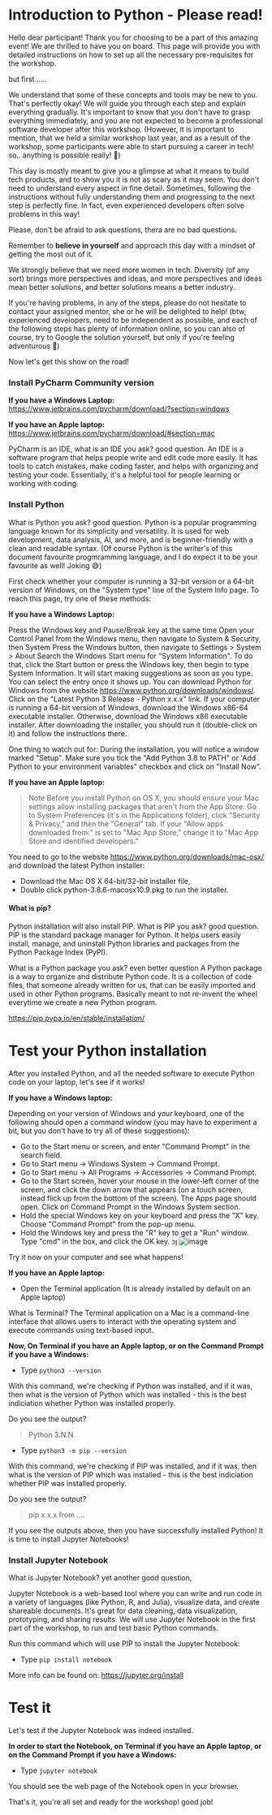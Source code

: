 # Introduction to Python - Please read!

Hello dear participant! Thank you for choosing to be a part of this amazing event! We are thrilled to have you on board. 
This page will provide you with detailed instructions on how to set up all the necessary pre-requisites for the workshop.

but first......

We understand that some of these concepts and tools may be new to you. That's perfectly okay! We will guide you through each step and explain everything gradually. It's important to know that you don't have to grasp everything immediately, and you are not expected to become a professional software developer after this workshop.
(However, it is important to mention, that we held a similar workshop last year, and as a result of the workshop, some participants were able to start pursuing a career in tech! so.. anything is possible really! 🚀)

This day is mostly meant to give you a glimpse at what it means to build tech products, and to show you it is not as scary as it may seem.
You don't need to understand every aspect in fine detail.
Sometimes, following the instructions without fully understanding them and progressing to the next step is perfectly fine. In fact, even experienced developers often solve problems in this way!

Please, don't be afraid to ask questions, thera are no bad questions. 

Remember to **believe in yourself** and approach this day with a mindset of getting the most out of it.

We strongly believe that we need more women in tech. Diversity (of any sort) brings more perspectives and ideas, and more perspectives and ideas mean better solutions, and better solutions means a better industry.

If you're having problems, in any of the steps, please do not hesitate to contact your assigned mentor, she or he will be delighted to help!
(btw, experienced developers, need to be independent as possible, and each of the following steps has plenty of information online, so you can also of course, try to Google the solution yourself,
but only if you're feeling adventurous 🙂)

Now let's get this show on the road! 

### Install PyCharm Community version

**If you have a Windows Laptop:**
https://www.jetbrains.com/pycharm/download/?section=windows

**If you have an Apple laptop:**
https://www.jetbrains.com/pycharm/download/#section=mac

PyCharm is an IDE, what is an IDE you ask? good question.
An IDE is a software program that helps people write and edit code more easily. It has tools to catch mistakes, make coding faster, and helps with organizing and testing your code. Essentially, it's a helpful tool for people learning or working with coding.

### Install Python

What is Python you ask? good question.
Python is a popular programming language known for its simplicity and versatility. It is used for web development, data analysis, AI, and more, and is beginner-friendly with a clean and readable syntax.
(Of course Python is the writer's of this document favourite progmramming language, and I do expect it to be your favourite as well! Joking 😅)


First check whether your computer is running a 32-bit version or a 64-bit version of Windows, on the "System type" line of the System Info page. To reach this page, try one of these methods:

**If you have a Windows Laptop:**

Press the Windows key and Pause/Break key at the same time
Open your Control Panel from the Windows menu, then navigate to System & Security, then System
Press the Windows button, then navigate to Settings > System > About
Search the Windows Start menu for "System Information". To do that, click the Start button or press the Windows key, then begin to type System Information. It will start making suggestions as soon as you type. You can select the entry once it shows up.
You can download Python for Windows from the website https://www.python.org/downloads/windows/. Click on the "Latest Python 3 Release - Python x.x.x" link. If your computer is running a 64-bit version of Windows, download the Windows x86-64 executable installer. Otherwise, download the Windows x86 executable installer. After downloading the installer, you should run it (double-click on it) and follow the instructions there.

One thing to watch out for: During the installation, you will notice a window marked "Setup". Make sure you tick the "Add Python 3.8 to PATH" or 'Add Python to your environment variables" checkbox and click on "Install Now".

**If you have an Apple laptop:**

> Note Before you install Python on OS X, you should ensure your Mac settings allow installing packages that aren't from the App Store. Go to System Preferences (it's in the Applications folder), click "Security & Privacy," and then the "General" tab. If your "Allow apps downloaded from:" is set to "Mac App Store," change it to "Mac App Store and identified developers."

You need to go to the website https://www.python.org/downloads/mac-osx/ and download the latest Python installer:

* Download the Mac OS X 64-bit/32-bit installer file,
* Double click python-3.8.6-macosx10.9.pkg to run the installer.


#### What is pip?
Python installation will also install PIP.
What is PIP you ask? good question.
PIP is the standard package manager for Python. It helps users easily install, manage, and uninstall Python libraries and packages from the Python Package Index (PyPI).

What is a Python package you ask? even better question
A Python package is a way to organize and distribute Python code. It is a collection of code files, that someone already written for us, that can be easily imported and used in other Python programs.
Basically meant to not re-invent the wheel everytime we create a new Python program.

https://pip.pypa.io/en/stable/installation/


# Test your Python installation
After you installed Python, and all the needed software to execute Python code on your laptop, let's see if it works!

**If you have a Windows laptop:**

Depending on your version of Windows and your keyboard, one of the following should open a command window (you may have to experiment a bit, but you don't have to try all of these suggestions):

* Go to the Start menu or screen, and enter "Command Prompt" in the search field.
* Go to Start menu → Windows System → Command Prompt.
* Go to Start menu → All Programs → Accessories → Command Prompt.
* Go to the Start screen, hover your mouse in the lower-left corner of the screen, and click the down arrow that appears (on a touch screen, instead flick up from the bottom of the screen). The Apps page should open. Click on Command Prompt in the Windows System section.
* Hold the special Windows key on your keyboard and press the "X" key. Choose "Command Prompt" from the pop-up menu.
* Hold the Windows key and press the "R" key to get a "Run" window. Type "cmd" in the box, and click the OK key.
ןכ
![image](https://github.com/TechGirlsTribe1/introduction_to_python/assets/6695760/17ba7471-8452-4a23-b96f-d1097655d811)

Try it now on your computer and see what happens!

**If you have an Apple laptop:**

- Open the Terminal application (It is already installed by default on an Apple laptop)

What is Terminal?
The Terminal application on a Mac is a command-line interface that allows users to interact with the operating system and execute commands using text-based input.

**Now, On Terminal if you have an Apple laptop, or on the Command Prompt if you have a Windows:**

- Type  `python3 --version`

With this command, we're checking if Python was installed, and if it was, then what is the version of Python which was installed - this is the best indiciation whether Python was installed properly.

Do you see the output?  
>Python 3.N.N
- Type `python3 -m pip --version`

With this command, we're checking if PIP was installed, and if it was, then what is the version of PIP which was installed - this is the best indiciation whether PIP was installed properly.

Do you see the output?  
>pip x.x.x from ....

If you see the outputs above, then you have successfully installed Python! It is time to install Jupyter Notebooks!

### Install Jupyter Notebook

What is Jupyter Notebook? yet another good question,

Jupyter Notebook is a web-based tool where you can write and run code in a variety of languages (like Python, R, and Julia), visualize data, and create shareable documents. It's great for data cleaning, data visualization, prototyping, and sharing results.
We will use Jupyter Notebook in the first part of the workshop, to run and test basic Python commands.

Run this command which will use PIP to install the Jupyter Notebook:
- Type `pip install notebook`

More info can be found on: https://jupyter.org/install

# Test it

Let's test if the Jupyter Notebook was indeed installed.

**In order to start the Notebook, on Terminal if you have an Apple laptop, or on the Command Prompt if you have a Windows:**

- Type `jupyter notebook`
  
You should see the web page of the Notebook open in your browser.


That's it, you're all set and ready for the workshop! good job!


